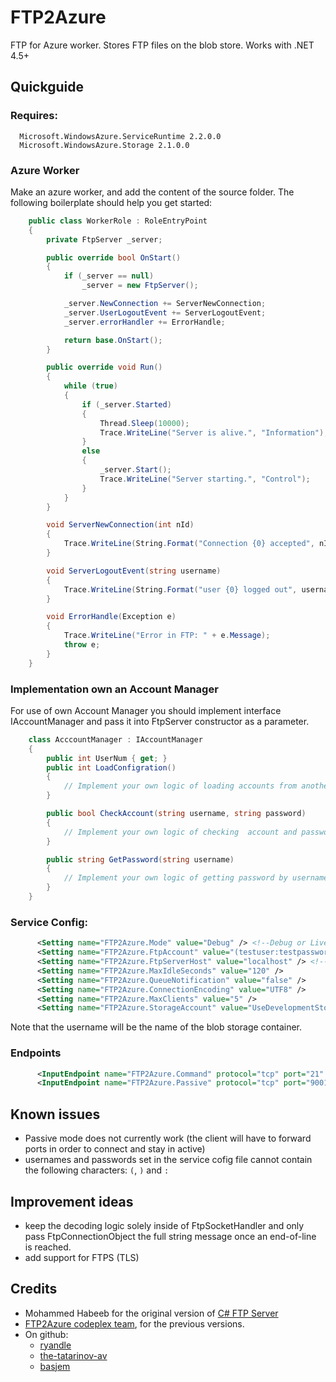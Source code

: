 FTP2Azure
=========

FTP for Azure worker. Stores FTP files on the blob store. Works with .NET 4.5+

## Quickguide

### Requires:
```
  Microsoft.WindowsAzure.ServiceRuntime 2.2.0.0
  Microsoft.WindowsAzure.Storage 2.1.0.0
```

### Azure Worker
Make an azure worker, and add the content of the source folder. The following boilerplate should help you get started:
```c#
    public class WorkerRole : RoleEntryPoint
    {
        private FtpServer _server;

        public override bool OnStart()
        {
            if (_server == null)
                _server = new FtpServer();

            _server.NewConnection += ServerNewConnection;
            _server.UserLogoutEvent += ServerLogoutEvent;
            _server.errorHandler += ErrorHandle;

            return base.OnStart();
        }

        public override void Run()
        {
            while (true)
            {
                if (_server.Started)
                {
                    Thread.Sleep(10000);
                    Trace.WriteLine("Server is alive.", "Information");
                }
                else
                {
                    _server.Start();
                    Trace.WriteLine("Server starting.", "Control");
                }
            }
        }

        void ServerNewConnection(int nId)
        {
            Trace.WriteLine(String.Format("Connection {0} accepted", nId), "Connection");
        }

        void ServerLogoutEvent(string username)
        {
            Trace.WriteLine(String.Format("user {0} logged out", username), "Connection");
        }

        void ErrorHandle(Exception e) 
        {
            Trace.WriteLine("Error in FTP: " + e.Message);
            throw e;
        }
    }
```

### Implementation own an Account Manager
For use of own Account Manager you should implement interface IAccountManager and pass it into FtpServer constructor as a parameter.
```c#
    class AcccountManager : IAccountManager
    {
        public int UserNum { get; }
        public int LoadConfigration()
        {
            // Implement your own logic of loading accounts from another source, e.g. database, Web API, external config file.
        }

        public bool CheckAccount(string username, string password)
        {
            // Implement your own logic of checking  account and password
        }

        public string GetPassword(string username)
        {
            // Implement your own logic of getting password by username
        }
    }
```

### Service Config:
```xml
      <Setting name="FTP2Azure.Mode" value="Debug" /> <!--Debug or Live-->
      <Setting name="FTP2Azure.FtpAccount" value="(testuser:testpassword)(user2:pass)" /> <!-- config your users here-->
      <Setting name="FTP2Azure.FtpServerHost" value="localhost" /> <!-- [yourapp].cloudapp.net in cloud -->
      <Setting name="FTP2Azure.MaxIdleSeconds" value="120" />
      <Setting name="FTP2Azure.QueueNotification" value="false" />
      <Setting name="FTP2Azure.ConnectionEncoding" value="UTF8" />
      <Setting name="FTP2Azure.MaxClients" value="5" />
      <Setting name="FTP2Azure.StorageAccount" value="UseDevelopmentStorage=true" />
```
Note that the username will be the name of the blob storage container.

### Endpoints
```xml
      <InputEndpoint name="FTP2Azure.Command" protocol="tcp" port="21" localPort="9003" /> 
      <InputEndpoint name="FTP2Azure.Passive" protocol="tcp" port="9001" localPort="9002" />
```

## Known issues
 - Passive mode does not currently work (the client will have to forward ports in order to connect and stay in active)
 - usernames and passwords set in the service cofig file cannot contain the following characters: `(`, `)` and `:`

## Improvement ideas
- keep the decoding logic solely inside of FtpSocketHandler and only pass FtpConnectionObject the full string message once an end-of-line is reached.
- add support for FTPS (TLS)

## Credits
 - Mohammed Habeeb for the original version of [C# FTP Server](http://www.codeguru.com/csharp/csharp/cs_internet/desktopapplications/article.php/c13163/Simple-FTP-Demo-Application-Using-CNET-20.htm)
 - [FTP2Azure codeplex team](http://ftp2azure.codeplex.com/team/view), for the previous versions.
 - On github: 
    - [ryandle](https://github.com/ryandle)
    - [the-tatarinov-av](https://github.com/the-tatarinov-av)
    - [basjem](https://github.com/basjem)
